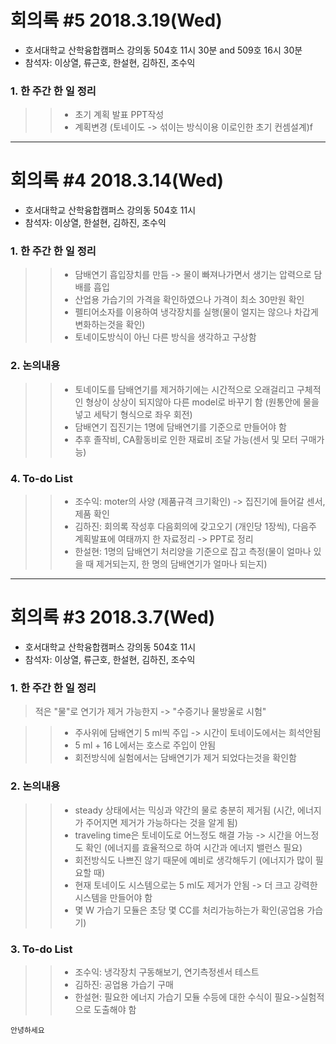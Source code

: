 # 회의록 #5 2018.3.19(Wed)

* 호서대학교 산학융합캠퍼스 강의동 504호 11시 30분 and 509호 16시 30분
* 참석자: 이상열, 류근호, 한설현, 김하진, 조수익

### 1. 한 주간 한 일 정리

>>* 초기 계획 발표 PPT작성
>>* 계획변경 (토네이도 -> 섞이는 방식이용 이로인한 초기 컨셈설계)f
--------------------------------------------------------------------------------------
# 회의록 #4 2018.3.14(Wed)

* 호서대학교 산학융합캠퍼스 강의동 504호 11시
* 참석자: 이상열, 한설현, 김하진, 조수익

### 1. 한 주간 한 일 정리

>>* 담배연기 흡입장치를 만듬 -> 물이 빠져나가면서 생기는 압력으로 담배를 흡입
>>* 산업용 가습기의 가격을 확인하였으나 가격이 최소 30만원 확인
>>* 펠티어소자를 이용하여 냉각장치를 실행(물이 얼지는 않으나 차갑게 변화하는것을 확인)
>>* 토네이도방식이 아닌 다른 방식을 생각하고 구상함

### 2. 논의내용

>>* 토네이도를 담배연기를 제거하기에는 시간적으로 오래걸리고 구체적인 형상이 상상이 되지않아 다른 model로 바꾸기 함
(원통안에 물을 넣고 세탁기 형식으로 좌우 회전)
>>* 담배연기 집진기는 1명에 담배연기를 기준으로 만들어야 함
>>* 추후 졸작비, CA활동비로 인한 재료비 조달 가능(센서 및 모터 구매가능)
### 4. To-do List

>>* 조수익: moter의 사양 (제품규격 크기확인) -> 집진기에 들어갈 센서, 제품 확인
>>* 김하진: 회의록 작성후 다음회의에 갖고오기 (개인당 1장씩), 다음주 계획발표에 여태까지 한 자료정리 -> PPT로 정리
>>* 한설현: 1명의 담배연기 처리양을 기준으로 잡고 측정(물이 얼마나 있을 때 제거되는지, 한 명의 담배연기가 얼마나 되는지)             
----------------------------------------------------------------------------------------
# 회의록 #3 2018.3.7(Wed)

* 호서대학교 산학융합캠퍼스 강의동 504호 11시
* 참석자: 이상열, 류근호, 한설현, 김하진, 조수익

### 1. 한 주간 한 일 정리

>적은 "물"로 연기가 제거 가능한지 -> "수증기나 물방울로 시험"

>>* 주사위에 담배연기 5 ml씩 주입 -> 시간이 토네이도에서는 희석안됨
>>* 5 ml + 16 L에서는 호스로 주입이 안됨
>>* 회전방식에 실험에서는 담배연기가 제거 되었다는것을 확인함
   
### 2. 논의내용

>>* steady 상태에서는 믹싱과 약간의 물로 충분히 제거됨 (시간, 에너지가 주어지면 제거가 가능하다는 것을 알게 됨)
>>* traveling time은 토네이도로 어느정도 해결 가능 -> 시간을 어느정도 확인 (에너지를 효율적으로 하여 시간과 에너지 밸런스 필요)
>>* 회전방식도 나쁘진 않기 때문에 예비로 생각해두기 (에너지가 많이 필요할 때)
>>* 현재 토네이도 시스템으로는 5 ml도 제거가 안됨 -> 더 크고 강력한 시스템을 만들어야 함
>>* 몇 W 가습기 모듈은 초당 몇 CC를 처리가능하는가 확인(공업용 가습기)

### 3. To-do List

>>* 조수익: 냉각장치 구동해보기, 연기측정센서 테스트
>>* 김하진: 공업용 가습기 구매
>>* 한설현: 필요한 에너지 가습기 모듈 수등에 대한 수식이 필요->실험적으로 도출해야 함

```
안녕하세요
```
